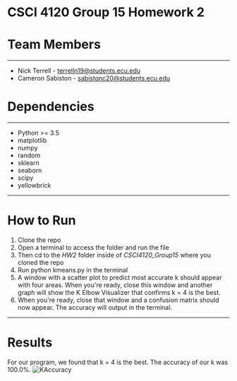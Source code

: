 # CSCI 4120 Group 15 Homework 2

# Team Members
___
- Nick Terrell - terrelln19@students.ecu.edu
- Cameron Sabiston - sabistonc20@students.ecu.edu

# Dependencies
___
- Python >= 3.5
- matplotlib
- numpy
- random
- sklearn
- seaborn
- scipy
- yellowbrick
___
# How to Run
1. Clone the repo
2. Open a terminal to access the folder and run the file
3. Then cd to the *HW2* folder inside of *CSCI4120_Group15* where you cloned the repo
4. Run python kmeans.py in the terminal
5. A window with a scatter plot to predict most accurate k should appear with four areas. When you're ready, close this window and another graph will show the K Elbow Visualizer that confirms k = 4 is the best.
6. When you're ready, close that window and a confusion matrix should now appear. The accuracy will output in the terminal.
___
# Results
For our program, we found that k = 4 is the best. The accuracy of our k was 100.0%.
![KAccuracy](https://user-images.githubusercontent.com/94388598/192368297-01b354b4-5a15-4c9d-9c05-43f07432088e.png)
